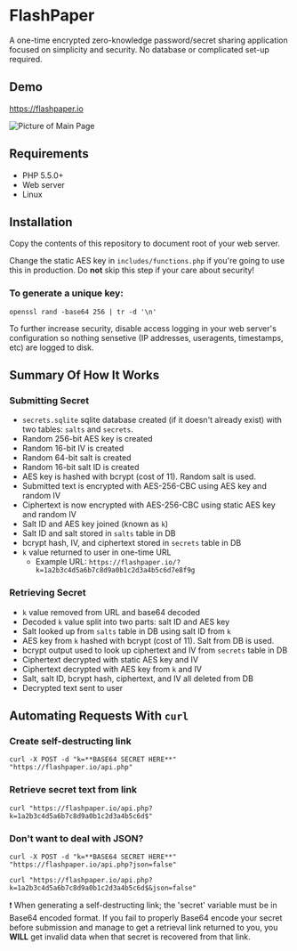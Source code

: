 # FlashPaper
A one-time encrypted zero-knowledge password/secret sharing application focused on simplicity and security. No database or complicated set-up required.

## Demo

https://flashpaper.io

![Picture of Main Page](https://i.imgur.com/3gDOy5l.png)

## Requirements
* PHP 5.5.0+
* Web server
* Linux

## Installation
Copy the contents of this repository to document root of your web server. 

Change the static AES key in `includes/functions.php` if you're going to use this in production. Do **not** skip this step if your care about security!

### To generate a unique key:
```
openssl rand -base64 256 | tr -d '\n'
```

To further increase security, disable access logging in your web server's configuration so nothing sensetive (IP addresses, useragents, timestamps, etc) are logged to disk.

## Summary Of How It Works
### Submitting Secret
* `secrets.sqlite` sqlite database created (if it doesn't already exist) with two tables: `salts` and `secrets`.
* Random 256-bit AES key is created
* Random 16-bit IV is created
* Random 64-bit salt is created
* Random 16-bit salt ID is created
* AES key is hashed with bcrypt (cost of 11). Random salt is used.
* Submitted text is encrypted with AES-256-CBC using AES key and random IV
* Ciphertext is now encrypted with AES-256-CBC using static AES key and random IV
* Salt ID and AES key joined (known as `k`)
* Salt ID and salt stored in `salts` table in DB
* bcrypt hash, IV, and ciphertext stored in `secrets` table in DB
* `k` value returned to user in one-time URL
  * Example URL: `https://flashpaper.io/?k=1a2b3c4d5a6b7c8d9a0b1c2d3a4b5c6d7e8f9g`

 
### Retrieving Secret
* `k` value removed from URL and base64 decoded
* Decoded `k` value split into two parts: salt ID and AES key
* Salt looked up from `salts` table in DB using salt ID from `k`
* AES key from `k` hashed with bcrypt (cost of 11). Salt from DB is used.
* bcrypt output used to look up ciphertext and IV from `secrets` table in DB
* Ciphertext decrypted with static AES key and IV
* Ciphertext decrypted with AES key from `k` and IV
* Salt, salt ID, bcrypt hash, ciphertext, and IV all deleted from DB
* Decrypted text sent to user

## Automating Requests With `curl`

### Create self-destructing link
`curl -X POST -d "k=**BASE64 SECRET HERE**" "https://flashpaper.io/api.php"`

### Retrieve secret text from link
`curl "https://flashpaper.io/api.php?k=1a2b3c4d5a6b7c8d9a0b1c2d3a4b5c6d$"`

### Don't want to deal with JSON?
`curl -X POST -d "k=**BASE64 SECRET HERE**" "https://flashpaper.io/api.php?json=false"`

`curl "https://flashpaper.io/api.php?k=1a2b3c4d5a6b7c8d9a0b1c2d3a4b5c6d$&json=false"`

:exclamation: When generating a self-destructing link; the 'secret' variable must be in Base64 encoded format. If you fail to properly Base64 encode your secret before submission and manage to get a retrieval link returned to you, you **WILL** get invalid data when that secret is recovered from that link.
